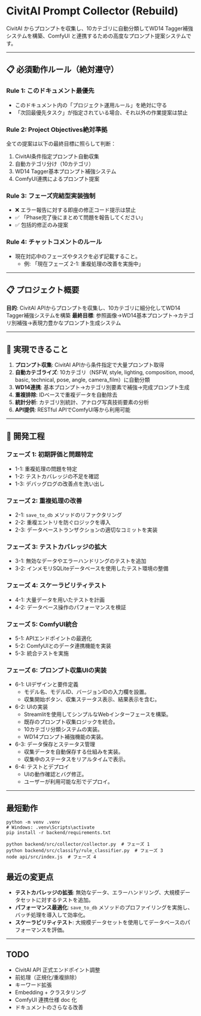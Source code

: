 # CivitAI Prompt Collector (Rebuild)

CivitAI からプロンプトを収集し、10カテゴリに自動分類してWD14 Tagger補強システムを構築、ComfyUI と連携するための高度なプロンプト提案システムです。

---

## 📋 必須動作ルール（絶対遵守）

### Rule 1: このドキュメント最優先
- このドキュメント内の「プロジェクト運用ルール」を絶対に守る
- 「次回最優先タスク」が指定されている場合、それ以外の作業提案は禁止

### Rule 2: Project Objectives絶対準拠
全ての提案は以下の最終目標に照らして判断：
1. CivitAI条件指定プロンプト自動収集
2. 自動カテゴリ分け（10カテゴリ）
3. WD14 Tagger基本プロンプト補強システム
4. ComfyUI連携によるプロンプト提案

### Rule 3: フェーズ完結型実装強制
- ❌ エラー報告に対する即座の修正コード提示は禁止
- ✅ 「Phase完了後にまとめて問題を報告してください」
- ✅ 包括的修正のみ提案

### Rule 4: チャットコメントのルール
- 現在対応中のフェーズやタスクを必ず記載すること。
  - 例: 「現在フェーズ 2-1: 重複処理の改善を実施中」

---

## 📋 プロジェクト概要

**目的**: CivitAI APIからプロンプトを収集し、10カテゴリに細分化してWD14 Tagger補強システムを構築
**最終目標**: 参照画像→WD14基本プロンプト→カテゴリ別補強→表現力豊かなプロンプト生成システム

---

## 🎯 実現できること

1. **プロンプト収集**: CivitAI APIから条件指定で大量プロンプト取得
2. **自動カテゴライズ**: 10カテゴリ（NSFW, style, lighting, composition, mood, basic, technical, pose, angle, camera_film）に自動分類
3. **WD14連携**: 基本プロンプト→カテゴリ別要素で補強→完成プロンプト生成
4. **重複排除**: IDベースで重複データを自動除去
5. **統計分析**: カテゴリ別統計、アナログ写真技術要素の分析
6. **API提供**: RESTful APIでComfyUI等から利用可能

---

## 🚀 開発工程

### フェーズ 1: 初期評価と問題特定
- 1-1: 重複処理の問題を特定
- 1-2: テストカバレッジの不足を確認
- 1-3: デバッグログの改善点を洗い出し

### フェーズ 2: 重複処理の改善
- 2-1: `save_to_db` メソッドのリファクタリング
- 2-2: 重複エントリを防ぐロジックを導入
- 2-3: データベーストランザクションの適切なコミットを実装

### フェーズ 3: テストカバレッジの拡大
- 3-1: 無効なデータやエラーハンドリングのテストを追加
- 3-2: インメモリSQLiteデータベースを使用したテスト環境の整備

### フェーズ 4: スケーラビリティテスト
- 4-1: 大量データを用いたテストを計画
- 4-2: データベース操作のパフォーマンスを検証

### フェーズ 5: ComfyUI統合
- 5-1: APIエンドポイントの最適化
- 5-2: ComfyUIとのデータ連携機能を実装
- 5-3: 統合テストを実施

### フェーズ 6: プロンプト収集UIの実装
- 6-1: UIデザインと要件定義
  - モデル名、モデルID、バージョンIDの入力欄を設置。
  - 収集開始ボタン、収集ステータス表示、結果表示を含む。
- 6-2: UIの実装
  - Streamlitを使用してシンプルなWebインターフェースを構築。
  - 既存のプロンプト収集ロジックを統合。
  - 10カテゴリ分類システムの実装。
  - WD14プロンプト補強機能の実装。
- 6-3: データ保存とステータス管理
  - 収集データを自動保存する仕組みを実装。
  - 収集中のステータスをリアルタイムで表示。
- 6-4: テストとデプロイ
  - UIの動作確認とバグ修正。
  - ユーザーが利用可能な形でデプロイ。

---

## 最短動作
```
python -m venv .venv
# Windows: .venv\Scripts\activate
pip install -r backend/requirements.txt

python backend/src/collector/collector.py  # フェーズ 1
python backend/src/classify/rule_classifier.py  # フェーズ 3
node api/src/index.js  # フェーズ 4
```

## 最近の変更点
- **テストカバレッジの拡張**: 無効なデータ、エラーハンドリング、大規模データセットに対するテストを追加。
- **パフォーマンス最適化**: `save_to_db` メソッドのプロファイリングを実施し、バッチ処理を導入して効率化。
- **スケーラビリティテスト**: 大規模データセットを使用してデータベースのパフォーマンスを評価。

---

## TODO
- CivitAI API 正式エンドポイント調整
- 前処理（正規化/重複排除）
- キーワード拡張
- Embedding + クラスタリング
- ComfyUI 連携仕様 doc 化
- ドキュメントのさらなる改善
